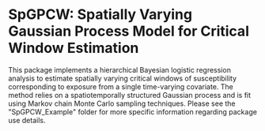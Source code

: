 # SpGPCW: Spatially Varying Gaussian Process Model for Critical Window Estimation

This package implements a hierarchical Bayesian logistic regression analysis to estimate spatially varying critical windows of susceptibility corresponding to exposure from a single time-varying covariate. The method relies on a spatiotemporally structured Gaussian process and is fit using Markov chain Monte Carlo sampling techniques. Please see the "SpGPCW_Example" folder for more specific information regarding package use details.

